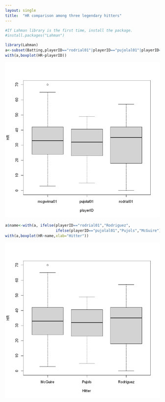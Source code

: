 ```yaml
---
layout: single
title:  "HR comparison among three legendary hitters"
---
```


```R
#If Lahman library is the first time, install the package.
#install.packages("Lahman")
```
    
```R
library(Lahman)
a<-subset(Batting,playerID=="rodrial01"|playerID=="pujolal01"|playerID=="mcgwima01")
with(a,boxplot(HR~playerID))
```
    
![no label](https://github.com/jkim2252666/jkim2252666.github.io/blob/master/_posts/hr_no_label.png)
    

```R
a$name<-with(a, ifelse(playerID=="rodrial01","Rodriguez",
                       ifelse(playerID=="pujolal01","Pujols","McGuire")))
with(a,boxplot(HR~name,xlab="Hitter"))
```


    
![label](https://github.com/jkim2252666/jkim2252666.github.io/blob/master/_posts/hr_label.png)
    

